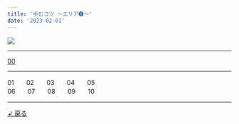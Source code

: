 ```yaml
---
title: '歩むコツ ～エリア➊～'
date: '2023-02-01'
---
```

![](/images/11.jpg)
***
[00](/posts/11_00)
***
01　　02　　03　　04　　05  
06　　07　　08　　09　　10
***
[ ↲ 戻る ](/posts/0)
